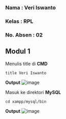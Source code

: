 ### Nama : Veri Iswanto
### Kelas : RPL 
### No. Absen : 02


## Modul 1
Menulis title di **CMD** 
```
title Veri Iswanto
```

**Output**
![image](https://user-images.githubusercontent.com/113566079/190293191-dea479bf-5de6-459f-8163-078ed7b121f5.png)

Masuk ke direktori **MySQL**

```
cd xampp/mysql/bin
```

**Output**
![image](https://user-images.githubusercontent.com/113566079/190293371-c29e5137-feb8-4b61-a6f5-08460b84a757.png)
